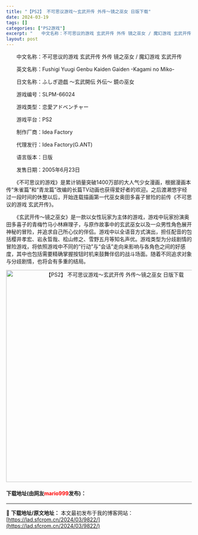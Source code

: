 ```yaml
---
title: "【PS2】 不可思议游戏～玄武开传 外传～镜之巫女 日版下载"
date: 2024-03-19
tags: []
categories: ["PS2游戏"]
excerpt: "　　中文名称：不可思议的游戏 玄武开传 外传 镜之巫女 / 魔幻游戏 玄武开传 　　英文名称：Fushigi Yuugi Genbu Kaiden Gaiden -Kagami no Miko- 　　日文名称：ふしぎ遊戯 ～玄武開伝 外伝～ 鏡の巫女 　　游戏编号：SLPM-66024 　　游戏类型&hellip;"
layout: post
---
```


 <p>　　中文名称：不可思议的游戏 玄武开传 外传 镜之巫女 / 魔幻游戏 玄武开传</p> <p>　　英文名称：Fushigi Yuugi Genbu Kaiden Gaiden -Kagami no Miko-</p> <p>　　日文名称：ふしぎ遊戯 ～玄武開伝 外伝～ 鏡の巫女</p> <p>　　游戏编号：SLPM-66024</p> <p>　　游戏类型：恋愛アドベンチャー</p> <p>　　游戏平台：PS2</p> <p>　　制作厂商：Idea Factory</p> <p>　　代理发行：Idea Factory(G.ANT)</p> <p>　　语言版本：日版</p> <p>　　发售日期：2005年6月23日</p> <p>　　《不可思议的游戏》是累计销量突破1400万部的大人气少女漫画，根据漫画本传&ldquo;朱雀篇&rdquo;和&ldquo;青龙篇&rdquo;改编的长篇TV动画也获得爱好者的欢迎。之后渡濑悠宇经过一段时间的休整以后，开始连载描画第一代巫女奥田多喜子冒险的前传《不可思议的游戏 玄武开传》。</p> <p>　　《玄武开传～镜之巫女》是一款以女性玩家为主体的游戏，游戏中玩家扮演奥田多喜子的青梅竹马小林麻理子，与原作故事中的玄武巫女以及一众男性角色展开神秘的冒险，并追求自己所心仪的伴侣。游戏中以全语音方式演出，担任配音的包括樱井孝宏、岩永晢哉、桧山修之、雪野五月等知名声优。游戏类型为分歧剧情的冒险游戏，将依照游戏中不同的&ldquo;行动&rdquo;与&ldquo;会话&rdquo;走向来影响与各角色之间的好感度，其中也包括需要精确掌握按钮时机来鼓舞伴侣的战斗场面。随着不同追求对象与分歧剧情，也将会有多重的结局。</p> <p align="center"><img align="" border="0" src="https://lad.sfcrom.cn/wp-content/uploads/2024/03/20240319_65f998272946e.jpg" width="574" alt="【PS2】 不可思议游戏～玄武开传 外传～镜之巫女 日版下载" /></p> <p><h4>下载地址(由网友<font color="red">mario999</font>发布)：</h4></p> 

---
📖 **下载地址/原文地址：** 本文最初发布于我的博客网站：[https://lad.sfcrom.cn/2024/03/9822/](https://lad.sfcrom.cn/2024/03/9822/)
